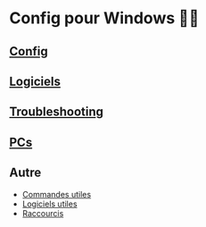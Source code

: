 # Config pour Windows 🐱‍👤

## [Config](Config/Readme.md)

## [Logiciels](Logiciels/Readme.md)

## [Troubleshooting](Troubleshooting/Readme.md)

## [PCs](PCs/Readme.md)

## Autre
- [Commandes utiles](CommandesUtiles.md)
- [Logiciels utiles](LogicielsUtiles.md)
- [Raccourcis](Raccourcis.md)
